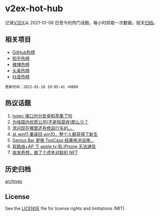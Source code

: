 # v2ex-hot-hub

 记录[V2EX](https://www.v2ex.com/)从 2021-01-06 日至今的热门话题。每小时抓取一次数据，按天[归档](archives)。
 
 ## 相关项目

- [GitHub热榜](https://github.com/snaildev/github-hot-hub)
- [知乎热榜](https://github.com/snaildev/zhihu-hot-hub)
- [微博热榜](https://github.com/snaildev/weibo-hot-hub)
- [头条热榜](https://github.com/snaildev/toutiao-hot-hub)
- [抖音热榜](https://github.com/snaildev/douyin-hot-hub)


 `更新时间：2022-01-16 19:05:41 +0800`

## 热议话题

1. [typec 接口也分安卓和苹果了吗](https://www.v2ex.com/t/828528)
1. [为啥国内优质公司(不是指营收)那么少？](https://www.v2ex.com/t/828562)
1. [求问现在哪里还有修自行车的。。](https://www.v2ex.com/t/828532)
1. [从 win11 重装回 win10，整个人都获得了新生](https://www.v2ex.com/t/828569)
1. [Genius Bar 更换 TopCase 结果电池没换...](https://www.v2ex.com/t/828490)
1. [软路由+AP 下 apple tv 和 iPhone 无法通信](https://www.v2ex.com/t/828469)
1. [突发奇想，做了个虎年对联的 NFT](https://www.v2ex.com/t/828531)

## 历史归档

[archives](archives)

## License

See the [LICENSE](LICENSE) file for license rights and limitations (MIT).
